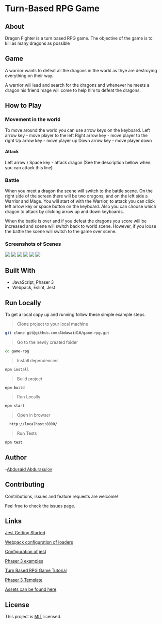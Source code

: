 # Turn-Based RPG Game
## About
Dragon Fighter is a turn based RPG game. The objective of the game is to kill as many dragons as possible

## Game
A warrior wants to defeat all the dragons in the world as thye are destroying everything on their way. 

A warrior will lead and search for the dragons and whenever he meets a dragon his friend mage will come to help him to defeat the dragons.

## How to Play
### Movement in the world 
To move around the world you can use arrow keys on the keyboard.
Left arrow key - move player to the left
Right arrow key - move player to the right
Up arrow key - move player up
Down arrow key - move player down

#### Attack 
Left arrow / Space key - attack dragon (See the description bellow when you can attack this line)

### Battle
When you meet a dragon the scene will switch to the battle scene. On the right side of the screen there will be two dragons, and on the left side a Warrior and Mage. You will start of with the Warrior, to attack you can click left arrow key or space button on the keyboard. Also you can choose which dragon to attack by clicking arrow up and down keyboards.

When the battle is over and if you defeat the dragons you score will be increased and scene will switch back to world scene. However, if you loose the battle the scene will switch to the game over scene.

### Screenshots of Scenes 
<img src="./screenshots/main.png">

<img src="./screenshots/input.png">

<img src="./screenshots/world.png">
<img src="./screenshots/battle.png">
<img src="./screenshots/options.png">
<img src="./screenshots/gameOver.png">

## Built With
* JavaScript, Phaser 3
* Webpack, Eslint, Jest

## Run Locally
To get a local copy up and running follow these simple example steps.

> Clone project to your local machine
```bash
git clone git@github.com:Abdusaid10/game-rpg.git
```

> Go to the newly created folder
```bash
cd game-rpg
```
> Install dependencies
```bash
npm install
```
> Build project
```bash
npm build
```
> Run Locally
```bash
npm start
```

> Open in browser
```bash
  http://localhost:8000/
```
> Run Tests
```bash
npm test
```
## Author

-[Abdusaid Abdurasulov](https://github.com/Abdusaid10)

## Contributing
Contributions, issues and feature requests are welcome!

Feel free to check the issues page.
## Links
[Jest Getting Started](https://jestjs.io/docs/en/getting-started)

[Webpack configuration of loaders](https://webpack.js.org/guides/getting-started/)

[Configuration of jest](https://jestjs.io/docs/en/webpack)

[Phaser 3 examples](https://phaser.io/examples)

[Turn Based RPG Game Tutorial](https://gamedevacademy.org/how-to-create-a-turn-based-rpg-game-in-phaser-3-part-1/)

[Phaser 3 Template](https://phasertutorials.com/creating-a-phaser-3-template-part-1/)

[Assets can be found here](https://opengameart.org/)

## License
This project is [MIT](https://github.com/Abdusaid10/game-rpg/blob/master/LICENSE) licensed.